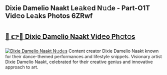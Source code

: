 ## Dixie Damelio Naakt Le𝚊k𝚎d N𝚞𝚍e - Part-O1T Vid𝚎o Le𝚊ks Photos 6ZRwf

# <h2><a href="http://fb0jgd4.evod.top/?m=Dixie+Damelio+Naakt">🔗 👉🔴 Dixie Damelio Naakt Vid𝚎o Ph𝚘t𝚘s</a></h2>

[![Dixie Damelio Naakt N𝚞d𝚎s](https://i.imgur.com/8V9OHl7.gif)](http://fb0jgd4.evod.top/?m=Dixie+Damelio+Naakt)
Content creator Dixie Damelio Naakt known for their dance-themed performances and lifestyle snippets. Visionary artist Dixie Damelio Naakt, celebrated for their creative genius and innovative approach to art. 
